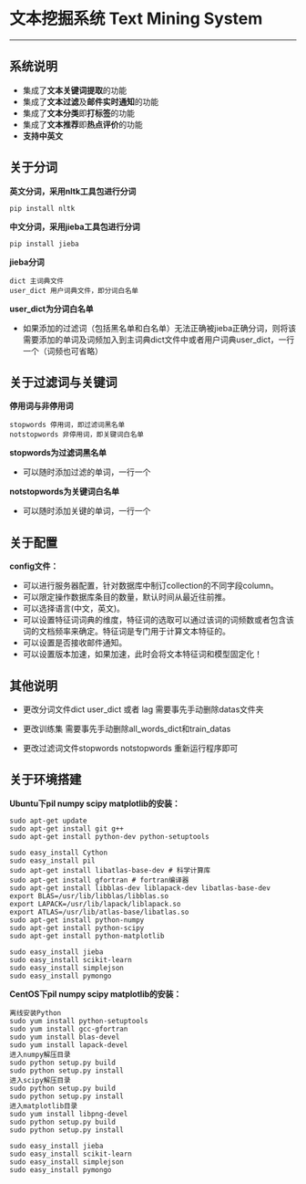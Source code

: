 # 文本挖掘系统 Text Mining System

***

## 系统说明

* 集成了**文本关键词提取**的功能
* 集成了**文本过滤**及**邮件实时通知**的功能
* 集成了**文本分类**即**打标签**的功能
* 集成了**文本推荐**即**热点评价**的功能
* **支持中英文**


## 关于分词
**英文分词，采用nltk工具包进行分词**  

	pip install nltk 

**中文分词，采用jieba工具包进行分词**  

	pip install jieba 

**jieba分词**

	dict 主词典文件 
	user_dict 用户词典文件，即分词白名单 

**user_dict为分词白名单**
* 如果添加的过滤词（包括黑名单和白名单）无法正确被jieba正确分词，则将该需要添加的单词及词频加入到主词典dict文件中或者用户词典user_dict，一行一个（词频也可省略）  

## 关于过滤词与关键词

**停用词与非停用词**

	stopwords 停用词，即过滤词黑名单
	notstopwords 非停用词，即关键词白名单

**stopwords为过滤词黑名单**    
* 可以随时添加过滤的单词，一行一个  

**notstopwords为关键词白名单**  
* 可以随时添加关键的单词，一行一个  


## 关于配置

**config文件：**  
* 可以进行服务器配置，针对数据库中制订collection的不同字段column。 
* 可以限定操作数据库条目的数量，默认时间从最近往前推。
* 可以选择语言(中文，英文)。
* 可以设置特征词词典的维度，特征词的选取可以通过该词的词频数或者包含该词的文档频率来确定。特征词是专门用于计算文本特征的。
* 可以设置是否接收邮件通知。
* 可以设置版本加速，如果加速，此时会将文本特征词和模型固定化！

## 其他说明
* 更改分词文件dict user_dict 或者 lag
需要事先手动删除datas文件夹

* 更改训练集
需要事先手动删除all_words_dict和train_datas

* 更改过滤词文件stopwords notstopwords
重新运行程序即可

## 关于环境搭建

**Ubuntu下pil numpy scipy matplotlib的安装：**  

    sudo apt-get update
    sudo apt-get install git g++
    sudo apt-get install python-dev python-setuptools
    
    sudo easy_install Cython 
    sudo easy_install pil
    sudo apt-get install libatlas-base-dev # 科学计算库
    sudo apt-get install gfortran # fortran编译器
    sudo apt-get install libblas-dev liblapack-dev libatlas-base-dev
    export BLAS=/usr/lib/libblas/libblas.so 
    export LAPACK=/usr/lib/lapack/liblapack.so 
    export ATLAS=/usr/lib/atlas-base/libatlas.so
    sudo apt-get install python-numpy
    sudo apt-get install python-scipy
    sudo apt-get install python-matplotlib
    
    sudo easy_install jieba
    sudo easy_install scikit-learn
    sudo easy_install simplejson
    sudo easy_install pymongo


**CentOS下pil numpy scipy matplotlib的安装：**  

    离线安装Python
    sudo yum install python-setuptools
    sudo yum install gcc-gfortran 
    sudo yum install blas-devel
    sudo yum install lapack-devel
    进入numpy解压目录
    sudo python setup.py build
    sudo python setup.py install
    进入scipy解压目录
    sudo python setup.py build
    sudo python setup.py install
    进入matplotlib目录
    sudo yum install libpng-devel
    sudo python setup.py build
    sudo python setup.py install
    
    sudo easy_install jieba
    sudo easy_install scikit-learn
    sudo easy_install simplejson
    sudo easy_install pymongo
